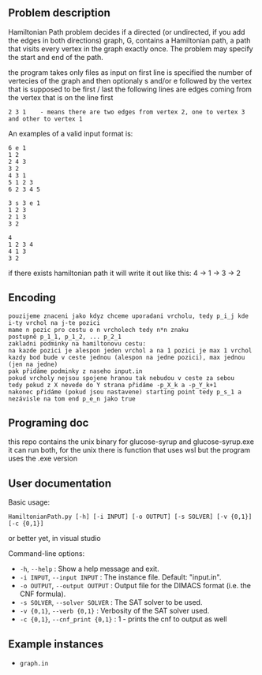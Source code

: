 ## Problem description

Hamiltonian Path problem decides if a directed (or undirected, if you add the edges in both directions) graph, G, contains a Hamiltonian path, a path that visits every vertex in the graph exactly once. The problem may specify the start and end of the path.

the program takes only files as input
on first line is specified the number of vertecies of the graph and then optionaly s and/or e followed by the vertex that is supposed to be first / last
the following lines are edges coming from the vertex that is on the line first

```
2 3 1    - means there are two edges from vertex 2, one to vertex 3 and other to vertex 1
```

An examples of a valid input format is:

```
6 e 1
1 2
2 4 3 
3 2 
4 3 1
5 1 2 3 
6 2 3 4 5
```

```
3 s 3 e 1
1 2 3
2 1 3 
3 2 
```

```
4 
1 2 3 4
4 1 3 
3 2 
```

if there exists hamiltonian path it will write it out like this:
4 -> 1 -> 3 -> 2

## Encoding
    pouzijeme znaceni jako kdyz chceme uporadani vrcholu, tedy p_i_j kde i-ty vrchol na j-te pozici
    mame n pozic pro cestu o n vrcholech tedy n*n znaku
    postupně p_1_1, p_1_2, ... p_2_1
    zakladni podminky na hamiltonovu cestu:
    na kazde pozici je alespon jeden vrchol a na 1 pozici je max 1 vrchol
    kazdy bod bude v ceste jednou (alespon na jedne pozici), max jednou (jen na jedne)
    pak přidáme podminky z naseho input.in
    pokud vrcholy nejsou spojene hranou tak nebudou v ceste za sebou
    tedy pokud z X nevede do Y strana přidáme -p_X_k a -p_Y_k+1
    nakonec přidáme (pokud jsou nastavene) starting point tedy p_s_1 a nezávisle na tom end p_e_n jako true

## Programing doc

this repo contains the unix binary for glucose-syrup and glucose-syrup.exe
it can run both, for the unix there is function that uses wsl but the program uses the .exe version

## User documentation

Basic usage: 
```
HamiltonianPath.py [-h] [-i INPUT] [-o OUTPUT] [-s SOLVER] [-v {0,1}] [-c {0,1}]
```
or better yet, in visual studio

Command-line options:

* `-h`, `--help` : Show a help message and exit.
* `-i INPUT`, `--input INPUT` : The instance file. Default: "input.in".
* `-o OUTPUT`, `--output OUTPUT` : Output file for the DIMACS format (i.e. the CNF formula).
* `-s SOLVER`, `--solver SOLVER` : The SAT solver to be used.
*  `-v {0,1}`, `--verb {0,1}` :  Verbosity of the SAT solver used.
* `-c {0,1}`, `--cnf_print {0,1}` :  1 - prints the cnf to output as well

## Example instances

* `graph.in`


